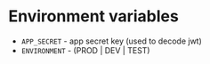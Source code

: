 # Environment variables
* `APP_SECRET` - app secret key (used to decode jwt)
* `ENVIRONMENT` - (PROD | DEV | TEST)